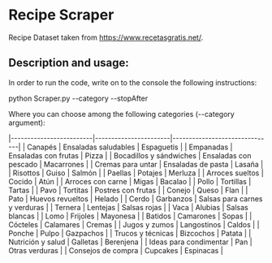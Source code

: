 # Recipe Scraper

Recipe Dataset taken from https://www.recetasgratis.net/.

## Description and usage:

In order to run the code, write on to the console the following instructions:

python Scraper.py --category <food category> --stopAfter <number of recipes>
  
  
Where you can choose among the following categories (--category argument):

|-------------------------|-----------------------|-------------------------------|
| Canapés                 | Ensaladas saludables  | Espaguetis                    |
| Empanadas               | Ensaladas con frutas  | Pizza                         |
| Bocadillos y sándwiches | Ensaladas con pescado | Macarrones                    |
| Cremas para untar       | Ensaladas de pasta    | Lasaña                        |
| Risottos                | Guiso                 | Salmón                        |
| Paellas                 | Potajes               | Merluza                       |
| Arroces sueltos         | Cocido                | Atún                          |
| Arroces con carne       | Migas                 | Bacalao                       |
| Pollo                   | Tortillas             | Tartas                        |
| Pavo                    | Tortitas              | Postres con frutas            |
| Conejo                  | Queso                 | Flan                          |
| Pato                    | Huevos revueltos      | Helado                        |
| Cerdo                   | Garbanzos             | Salsas para carnes y verduras |
| Ternera                 | Lentejas              | Salsas rojas                  |
| Vaca                    | Alubias               | Salsas blancas                |
| Lomo                    | Frijoles              | Mayonesa                      |
| Batidos                 | Camarones             | Sopas                         |
| Cócteles                | Calamares             | Cremas                        |
| Jugos y zumos           | Langostinos           | Caldos                        |
| Ponche                  | Pulpo                 | Gazpachos                     |
| Trucos y técnicas       | Bizcochos             | Patata                        |
| Nutrición y salud       | Galletas              | Berenjena                     |
| Ideas para condimentar  | Pan                   | Otras verduras                |
| Consejos de compra      | Cupcakes              | Espinacas                     |

